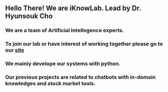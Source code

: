 ## Hello There! We are iKnowLab. Lead by Dr. Hyunsouk Cho

### We are a team of Artificial Intellegence experts.

### To join our lab or have interest of working together please go to our [site](https://sites.google.com/view/iknow-lab/)

### We mainly develope our systems with python. 

### Our previous projects are related to chatbots with in-domain knowledges and stock market tools.

